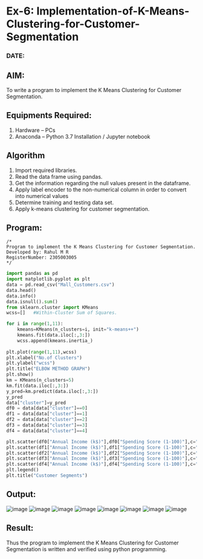 # Ex-6: Implementation-of-K-Means-Clustering-for-Customer-Segmentation
### DATE:
## AIM:
To write a program to implement the K Means Clustering for Customer Segmentation.

## Equipments Required:
1. Hardware – PCs
2. Anaconda – Python 3.7 Installation / Jupyter notebook

## Algorithm
1. Import required libraries.
2. Read the data frame using pandas.
3. Get the information regarding the null values present in the dataframe.
4. Apply label encoder to the non-numerical column in order to convert into numerical values
5. Determine training and testing data set.
6. Apply k-means clustering for customer segmentation.
## Program:
```
/*
Program to implement the K Means Clustering for Customer Segmentation.
Developed by: Rahul M R
RegisterNumber: 2305003005
*/
```
```Python
import pandas as pd
import matplotlib.pyplot as plt
data = pd.read_csv("Mall_Customers.csv")
data.head()
data.info()
data.isnull().sum()
from sklearn.cluster import KMeans
wcss=[]   #Within-Cluster Sum of Squares.

for i in range(1,11):
    kmeans=KMeans(n_clusters=i, init="k-means++")
    kmeans.fit(data.iloc[:,3:])
    wcss.append(kmeans.inertia_)
    
plt.plot(range(1,11),wcss)
plt.xlabel("No.of Clusters")
plt.ylabel("wcss")
plt.title("ELBOW METHOD GRAPH")
plt.show()
km = KMeans(n_clusters=5)
km.fit(data.iloc[:,3:])
y_pred=km.predict(data.iloc[:,3:])
y_pred
data["cluster"]=y_pred
df0 = data[data["cluster"]==0]
df1 = data[data["cluster"]==1]
df2 = data[data["cluster"]==2]
df3 = data[data["cluster"]==3]
df4 = data[data["cluster"]==4]

plt.scatter(df0["Annual Income (k$)"],df0["Spending Score (1-100)"],c="red",label="cluster0")
plt.scatter(df1["Annual Income (k$)"],df1["Spending Score (1-100)"],c="green",label="cluster1")
plt.scatter(df2["Annual Income (k$)"],df2["Spending Score (1-100)"],c="purple",label="cluster2")
plt.scatter(df3["Annual Income (k$)"],df3["Spending Score (1-100)"],c="blue",label="cluster3")
plt.scatter(df4["Annual Income (k$)"],df4["Spending Score (1-100)"],c="gold",label="cluster4")
plt.legend()
plt.title("Customer Segments")
```

## Output:
![image](https://github.com/RahulM2005R/Implementation-of-K-Means-Clustering-for-Customer-Segmentation/assets/166299886/6bfe56ab-cb96-410a-9db4-f55e7e43505e)
![image](https://github.com/RahulM2005R/Implementation-of-K-Means-Clustering-for-Customer-Segmentation/assets/166299886/26e99a9b-155e-48f9-a406-202c4f0c1424)
![image](https://github.com/RahulM2005R/Implementation-of-K-Means-Clustering-for-Customer-Segmentation/assets/166299886/04b7dfd0-ff27-41d3-90db-dad7be88b8ad)
![image](https://github.com/RahulM2005R/Implementation-of-K-Means-Clustering-for-Customer-Segmentation/assets/166299886/aa6e54de-57c1-4904-b819-efdde42f450a)
![image](https://github.com/RahulM2005R/Implementation-of-K-Means-Clustering-for-Customer-Segmentation/assets/166299886/6895d451-b3ff-480c-bac8-474cfde2a5a1)
![image](https://github.com/RahulM2005R/Implementation-of-K-Means-Clustering-for-Customer-Segmentation/assets/166299886/a6c8e7be-831b-419c-a85b-adf385d039c8)
![image](https://github.com/RahulM2005R/Implementation-of-K-Means-Clustering-for-Customer-Segmentation/assets/166299886/d8a90b81-5169-46f1-8efe-83d016abd023)
![image](https://github.com/RahulM2005R/Implementation-of-K-Means-Clustering-for-Customer-Segmentation/assets/166299886/3f45d1c6-a7c7-4dcc-b7d4-3faba30e3b35)




## Result:
Thus the program to implement the K Means Clustering for Customer Segmentation is written and verified using python programming.
